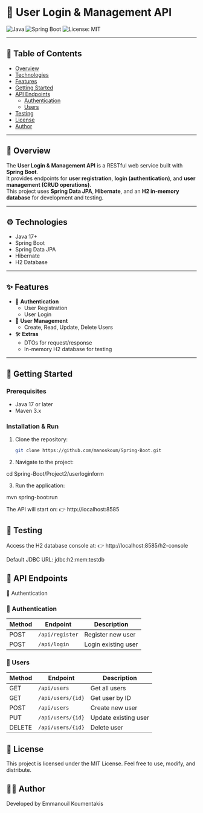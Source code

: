 # 🔐 User Login & Management API

![Java](https://img.shields.io/badge/Java-17-orange) 
![Spring Boot](https://img.shields.io/badge/Spring%20Boot-3-brightgreen) 
![License: MIT](https://img.shields.io/badge/License-MIT-blue)

---

## 📑 Table of Contents
- [Overview](#-overview)
- [Technologies](#-technologies)
- [Features](#-features)
- [Getting Started](#-getting-started)
- [API Endpoints](#-api-endpoints)
  - [Authentication](#authentication)
  - [Users](#users)
- [Testing](#-testing)
- [License](#-license)
- [Author](#-author)

---

## 📌 Overview
The **User Login & Management API** is a RESTful web service built with **Spring Boot**.  
It provides endpoints for **user registration**, **login (authentication)**, and **user management (CRUD operations)**.  
This project uses **Spring Data JPA**, **Hibernate**, and an **H2 in-memory database** for development and testing.  

---

## ⚙️ Technologies
- Java 17+
- Spring Boot
- Spring Data JPA
- Hibernate
- H2 Database

---

## ✨ Features
- 🔐 **Authentication**
  - User Registration
  - User Login
- 👥 **User Management**
  - Create, Read, Update, Delete Users
- 🛠 **Extras**
  - DTOs for request/response
  - In-memory H2 database for testing

---

## 🚀 Getting Started

### Prerequisites
- Java 17 or later
- Maven 3.x

### Installation & Run
1. Clone the repository:
   ```bash
   git clone https://github.com/manoskoum/Spring-Boot.git

2. Navigate to the project:

cd Spring-Boot/Project2/userloginform

3. Run the application:

mvn spring-boot:run

The API will start on: 👉 http://localhost:8585 

## 🧪 Testing

Access the H2 database console at: 👉 http://localhost:8585/h2-console

Default JDBC URL: jdbc:h2:mem:testdb

## 📡 API Endpoints

🔐 Authentication

### 🔐 Authentication
| Method | Endpoint        | Description         |
|--------|-----------------|---------------------|
| POST   | `/api/register` | Register new user   |
| POST   | `/api/login`    | Login existing user |

### 👥 Users
| Method | Endpoint           | Description           |
|--------|-------------------|-----------------------|
| GET    | `/api/users`      | Get all users         |
| GET    | `/api/users/{id}` | Get user by ID        |
| POST   | `/api/users`      | Create new user       |
| PUT    | `/api/users/{id}` | Update existing user  |
| DELETE | `/api/users/{id}` | Delete user           |



## 📄 License

This project is licensed under the MIT License.
Feel free to use, modify, and distribute.

## 👨‍💻 Author

Developed by Emmanouil Koumentakis
